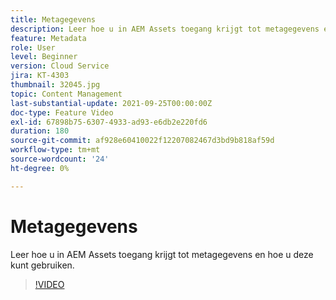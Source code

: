 ```yaml
---
title: Metagegevens
description: Leer hoe u in AEM Assets toegang krijgt tot metagegevens en hoe u deze kunt gebruiken.
feature: Metadata
role: User
level: Beginner
version: Cloud Service
jira: KT-4303
thumbnail: 32045.jpg
topic: Content Management
last-substantial-update: 2021-09-25T00:00:00Z
doc-type: Feature Video
exl-id: 67898b75-6307-4933-ad93-e6db2e220fd6
duration: 180
source-git-commit: af928e60410022f12207082467d3bd9b818af59d
workflow-type: tm+mt
source-wordcount: '24'
ht-degree: 0%

---
```


# Metagegevens

Leer hoe u in AEM Assets toegang krijgt tot metagegevens en hoe u deze kunt gebruiken.

>[!VIDEO](https://video.tv.adobe.com/v/32045?quality=12&learn=on)
